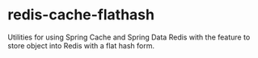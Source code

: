 # redis-cache-flathash
Utilities for using Spring Cache and Spring Data Redis with the feature to store object into Redis with a flat hash form.
